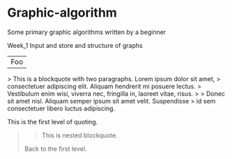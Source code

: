 # Graphic-algorithm
Some primary graphic algorithms written by a beginner

Week_1 Input and store and structure of graphs
<table>
    <tr>
        <td>Foo</td>
    </tr>
</table>
> This is a blockquote with two paragraphs. Lorem ipsum dolor sit amet,
> consectetuer adipiscing elit. Aliquam hendrerit mi posuere lectus.
> Vestibulum enim wisi, viverra nec, fringilla in, laoreet vitae, risus.
> 
> Donec sit amet nisl. Aliquam semper ipsum sit amet velit. Suspendisse
> id sem consectetuer libero luctus adipiscing.

 This is the first level of quoting.
>
> > This is nested blockquote.
>
> Back to the first level.
